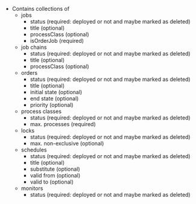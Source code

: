 * Contains collections of
    * jobs
    	* status (required: deployed or not and maybe marked as deleted)
    	* title (optional)
    	* processClass (optional)
    	* isOrderJob (required)
    * job chains
    	* status (required: deployed or not and maybe marked as deleted)
    	* title (optional)
    	* processClass (optional)
    * orders
    	* status (required: deployed or not and maybe marked as deleted)
    	* title (optional)
    	* initial state (optional)
    	* end state (optional)
    	* priority (optional)
    * process classes
    	* status (required: deployed or not and maybe marked as deleted)
    	* max. processes (required)
    * locks
    	* status (required: deployed or not and maybe marked as deleted)
    	* max. non-exclusive (optional)
    * schedules
    	* status (required: deployed or not and maybe marked as deleted)
    	* title (optional)
    	* substitute (optional)
    	* valid from (optional)
    	* valid to (optional)
    * monitors
    	* status (required: deployed or not and maybe marked as deleted)
